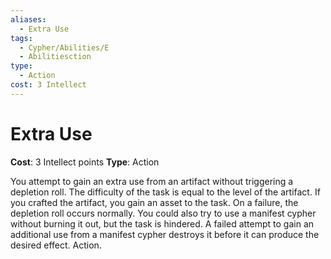 ```yaml
---
aliases:
  - Extra Use
tags:
  - Cypher/Abilities/E
  - Abilitiesction
type:
  - Action
cost: 3 Intellect
---
```


# Extra Use

**Cost**: 3 Intellect points
**Type**: Action

You attempt to gain an extra use from an artifact without triggering a depletion roll. The difficulty of the task is equal to the level of the artifact. If you crafted the artifact, you gain an asset to the task. On a failure, the depletion roll occurs normally. You could also try to use a manifest cypher without burning it out, but the task is hindered. A failed attempt to gain an additional use from a manifest cypher destroys it before it can produce the desired effect. Action.
